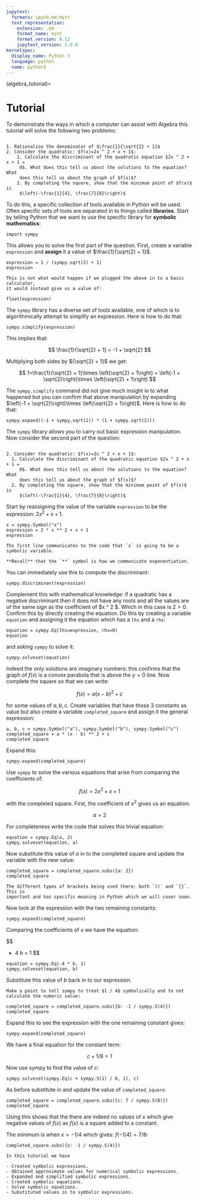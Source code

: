 ```yaml
---
jupytext:
  formats: ipynb,md:myst
  text_representation:
    extension: .md
    format_name: myst
    format_version: 0.12
    jupytext_version: 1.6.0
kernelspec:
  display_name: Python 3
  language: python
  name: python3
---
```


(algebra_tutorial)=

# Tutorial

To demonstrate the ways in which a computer can assist with Algebra this
tutorial
will solve the following two problems:

```{admonition} Problem

1. Rationalise the denominator of $\frac{1}{\sqrt{2} + 1}$
2. Consider the quadratic: $f(x)=2x ^ 2 + x + 1$:
    1. Calculate the discriminant of the quadratic equation $2x ^ 2 + x + 1 =
     0$. What does this tell us about the solutions to the equation? What
     does this tell us about the graph of $f(x)$?
    2. By completing the square, show that the minimum point of $f(x)$ is
     $\left(-\frac{1}{4}, \frac{7}{8}\right)$
```

To do this, a specific collection of tools available in Python will be used.
Often specific sets of tools are separated in to things called **libraries**.
Start by telling Python that we want to use the specific library for **symbolic
mathematics**:

```{code-cell} ipython3
import sympy
```

This allows you to solve the first part of the question. First, create a
variable `expression` and **assign** it a value of $\frac{1}{\sqrt{2} + 1}$.

```{code-cell} ipython3
expression = 1 / (sympy.sqrt(2) + 1)
expression
```

```{attention}
This is not what would happen if we plugged the above in to a basic calculator,
it would instead give us a value of:
```

```{code-cell} ipython3
float(expression)
```

The `sympy` library has a diverse set of tools available, one of which is to
algorithmically attempt to simplify an expression. Here is how to do that:

```{code-cell} ipython3
sympy.simplify(expression)
```

This implies that:

$$
    \frac{1}{\sqrt{2} + 1} = -1 + \sqrt{2}
$$

Multiplying both sides by ${\sqrt{2} + 1}$ we get:

$$
    1=\frac{1}{\sqrt{2} + 1}\times \left(\sqrt{2} + 1\right) = \left(-1 + \sqrt{2}\right)\times \left(\sqrt{2} + 1\right)
$$

The `sympy.simplify` command did not give much insight in to what happened
but you can confirm that above manipulation by expanding $\left(-1 +
\sqrt{2}\right)\times \left(\sqrt{2} + 1\right)$.
Here is how to do that:

```{code-cell} ipython3
sympy.expand((-1 + sympy.sqrt(2)) * (1 + sympy.sqrt(2)))
```

The `sympy` library allows you to carry out basic expression manipulation.
Now consider the second part of the question:

```{admonition} Problem

2. Consider the quadratic: $f(x)=2x ^ 2 + x + 1$:
  1. Calculate the discriminant of the quadratic equation $2x ^ 2 + x + 1 =
     0$. What does this tell us about the solutions to the equation? What
     does this tell us about the graph of $f(x)$?
  2. By completing the square, show that the minimum point of $f(x)$ is
     $\left(-\frac{1}{4}, \frac{7}{8}\right)$
```

Start by reassigning the value of the variable `expression` to be the
expression: $2x ^ 2 + x + 1$.

```{code-cell} ipython3
x = sympy.Symbol("x")
expression = 2 * x ** 2 + x + 1
expression
```

```{attention}
Ths first line communicates to the code that `x` is going to be a symbolic variable.
```

```{tip}
**Recall** that the `**` symbol is how we communicate exponentiation.
```

You can immediately use this to compute the discriminant:

```{code-cell} ipython3
sympy.discriminant(expression)
```

Complement this with mathematical knowledge: if a quadratic has a
negative discriminant then it does not have any roots and all the values are of
the same sign as the coefficient of $x ^ 2 $. Which in this case is $2>0$.
Confirm this by directly creating the equation. Do this by creating a
variable `equation` and assigning it the equation which has a `lhs` and a `rhs`:

```{code-cell} ipython3
equation = sympy.Eq(lhs=expression, rhs=0)
equation
```

and asking `sympy` to solve it:

```{code-cell} ipython3
sympy.solveset(equation)
```

Indeed the only solutions are imaginary numbers: this confirms that the graph of
$f(x)$ is a convex parabola that is above the $y=0$ line.
Now complete the square so that we can write:

$$
    f(x) = a (x - b) ^ 2 + c
$$

for some values of $a, b, c$.
Create variables that have those 3 constants as value but also create a variable `completed_square` and assign it the general expression:

```{code-cell} ipython3
a, b, c = sympy.Symbol("a"), sympy.Symbol("b"), sympy.Symbol("c")
completed_square = a * (x - b) ** 2 + c
completed_square
```

Expand this:

```{code-cell} ipython3
sympy.expand(completed_square)
```

Use `sympy` to solve the various equations that arise from comparing
the coefficients of:

$$
    f(x) = 2x ^2 + x + 1
$$

with the completed square.
First, the coefficient of $x ^ 2$ gives us an equation:

$$
    a = 2
$$

For completeness write the code that solves this trivial equation:

```{code-cell} ipython3
equation = sympy.Eq(a, 2)
sympy.solveset(equation, a)
```

Now substitute this value of $a$ in to the completed square and update the variable with the new value:

```{code-cell} ipython3
completed_square = completed_square.subs({a: 2})
completed_square
```

```{attention}
The different types of brackets being used there: both `()` and `{}`. This is
important and has specific meaning in Python which we will cover soon.
```

Now look at the expression with the two remaining constants:

```{code-cell} ipython3
sympy.expand(completed_square)
```

Comparing the coefficients of $x$ we have the equation:

$$
  - 4 b = 1
$$

```{code-cell} ipython3
equation = sympy.Eq(-4 * b, 1)
sympy.solveset(equation, b)
```

Substitute this value of $b$ back in to our expression.

```{attention}
Make a point to tell sympy to treat $1 / 4$ symbolically and to not
calculate the numeric value:
```

```{code-cell} ipython3
completed_square = completed_square.subs({b: -1 / sympy.S(4)})
completed_square
```

Expand this to see the expression with the one remaining constant gives:

```{code-cell} ipython3
sympy.expand(completed_square)
```

We have a final equation for the constant term:

$$
    c + 1 / 8 = 1
$$

Now use sympy to find the value of $c$:

```{code-cell} ipython3
sympy.solveset(sympy.Eq(c + sympy.S(1) / 8, 1), c)
```

As before substitute in and update the value of `completed_square`:

```{code-cell} ipython3
completed_square = completed_square.subs({c: 7 / sympy.S(8)})
completed_square
```

Using this shows that the there are indeed no values of $x$ which give
negative values of $f(x)$ as $f(x)$ is a square added to a constant.

The minimum is when $x=-1/4$ which gives: $f(-1/4)=7/8$:

```{code-cell} ipython3
completed_square.subs({x: -1 / sympy.S(4)})
```

```{important}
In this tutorial we have

- Created symbolic expressions.
- Obtained approximate values for numerical symbolic expressions.
- Expanded and simplified symbolic expressions.
- Created symbolic equations.
- Solve symbolic equations.
- Substituted values in to symbolic expressions.
```
